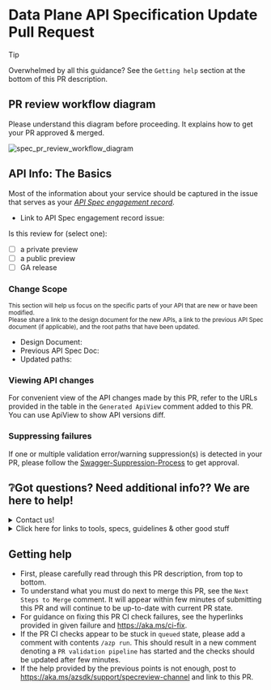# Data Plane API Specification Update Pull Request

> [!TIP]
> Overwhelmed by all this guidance? See the `Getting help` section at the bottom of this PR description.


<!-- 🚨🚨🚨 Replace this line with a summary and reason for these changes to your data plane API 🚨🚨🚨 -->

## PR review workflow diagram

Please understand this diagram before proceeding. It explains how to get your PR approved & merged.

![spec_pr_review_workflow_diagram](https://github.com/Azure/azure-rest-api-specs/assets/4429827/5bb5e7ce-8aff-4dbb-a3f8-0d9b68fef5b1)

## API Info: The Basics

Most of the information about your service should be captured in the issue that serves as your [*API Spec engagement record*](https://aka.ms/azsdk/onboarding/restapischedule).

* Link to API Spec engagement record issue:

Is this review for (select one):

- [ ] a private preview
- [ ] a public preview
- [ ] GA release

### Change Scope

<sup>This section will help us focus on the specific parts of your API that are new or have been modified. <br/>Please share a link to the design document for the new APIs, a link to the previous API Spec document (if applicable), and the root paths that have been updated. </sup>
* Design Document:
* Previous API Spec Doc:
* Updated paths:

### Viewing API changes

For convenient view of the API changes made by this PR, refer to the URLs provided in the table 
in the `Generated ApiView` comment added to this PR. You can use ApiView to show API versions diff. 

### Suppressing failures

If one or multiple validation error/warning suppression(s) is detected in your PR, please follow the 
[Swagger-Suppression-Process](https://aka.ms/pr-suppressions) 
to get approval.

## ❔Got questions? Need additional info?? We are here to help!

<details>
  <summary> Contact us!</summary>

The [Azure API Review Board](https://aka.ms/azsdk/onboarding/restapischedule) is dedicated to helping you create amazing APIs. You can read about our mission and learn more about our process on our [wiki](https://aka.ms/azsdk/onboarding/restapischedule).
* 💬 [Teams Channel](https://teams.microsoft.com/l/channel/19%3a3ebb18fded0e47938f998e196a52952f%40thread.tacv2/General?groupId=1a10b50c-e870-4fe0-8483-bf5542a8d2d8&tenantId=72f988bf-86f1-41af-91ab-2d7cd011db47)
* 💌 [email](mailto://azureapirbcore@microsoft.com)

</details>

<details>
  <summary>Click here for links to tools, specs, guidelines & other good stuff</summary>

### Tooling

 * [Open API validation tools](https://aka.ms/swaggertools) were run on this PR. Go here to see [how to fix errors](https://aka.ms/ci-fix)
 * [Spectral Linting](https://github.com/Azure/azure-api-style-guide/blob/main/README.md)

### Guidelines & Specifications

 * [Azure REST API Guidelines](https://aka.ms/azapi/guidelines)
 * [OpenAPI Style Guidelines](https://aka.ms/azapi/style)
 * [Azure Breaking Change Policy](https://aka.ms/AzBreakingChangesPolicy)

### Helpful Links

 * [Schedule a data plane REST API spec review](https://aka.ms/azsdk/onboarding/restapischedule)

</details>

## Getting help

- First, please carefully read through this PR description, from top to bottom.
- To understand what you must do next to merge this PR, see the `Next Steps to Merge` comment. It will appear within few minutes of submitting this PR and will continue to be up-to-date with current PR state.
- For guidance on fixing this PR CI check failures, see the hyperlinks provided in given failure 
  and https://aka.ms/ci-fix.
- If the PR CI checks appear to be stuck in `queued` state, please add a comment with contents `/azp run`.
  This should result in a new comment denoting a `PR validation pipeline` has started and the checks should be updated after few minutes.
- If the help provided by the previous points is not enough, post to https://aka.ms/azsdk/support/specreview-channel and link to this PR.
